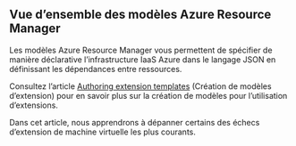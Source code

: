 

## Vue d’ensemble des modèles Azure Resource Manager

Les modèles Azure Resource Manager vous permettent de spécifier de manière déclarative l’infrastructure IaaS Azure dans le langage JSON en définissant les dépendances entre ressources.


Consultez l’article [Authoring extension templates](../articles/virtual-machines/virtual-machines-windows-extensions-authoring-templates.md) (Création de modèles d’extension) pour en savoir plus sur la création de modèles pour l’utilisation d’extensions.

Dans cet article, nous apprendrons à dépanner certains des échecs d’extension de machine virtuelle les plus courants.

<!---HONumber=AcomDC_0330_2016-->